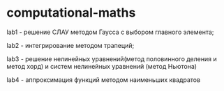 # computational-maths

lab1 - решение СЛАУ методом Гаусса с выбором главного элемента;

lab2 - интегрирование методом трапеций;	

lab3 - решение нелинейных уравнений(метод половинного деления и метод хорд) и систем нелинейных уравнений (метод Ньютона)

lab4 - аппроксимация функций методом наименьших квадратов
